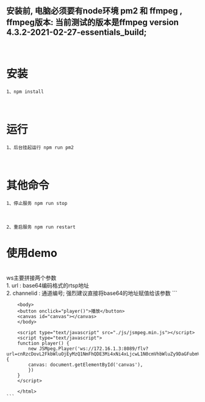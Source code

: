 ## 安装前, 电脑必须要有node环境 pm2 和 ffmpeg , ffmpeg版本: 当前测试的版本是ffmpeg version 4.3.2-2021-02-27-essentials_build;
<br/>

# 安装
    1、npm install
<br/>

# 运行

    1、后台挂起运行 npm run pm2
<br/>

# 其他命令

    1、停止服务 npm run stop
<br/>

    2、重启服务 npm run restart

# 使用demo

<br/>
   ws主要拼接两个参数
   <br/>
   1. url : base64编码格式的rtsp地址
   <br/>
   2. channelid : 通道编号; 强烈建议直接将base64的地址赋值给该参数
    ```
        <html>

        <body>
        <button onclick="player()">播放</button>
        <canvas id="canvas"></canvas>
        </body>

        <script type="text/javascript" src="./js/jsmpeg.min.js"></script>
        <script type="text/javascript">
        function player() {
            new JSMpeg.Player('ws://172.16.1.3:8089/flv?url=cnRzcDovL2FkbWluOjEyMzQ1NmFhQDE3Mi4xNi4xLjcwL1N0cmVhbWluZy9DaGFubmVscy8xMDE=&channelid=2', {
            canvas: document.getElementById('canvas'),
            })
        }
        </script>

        </html>
    ```


